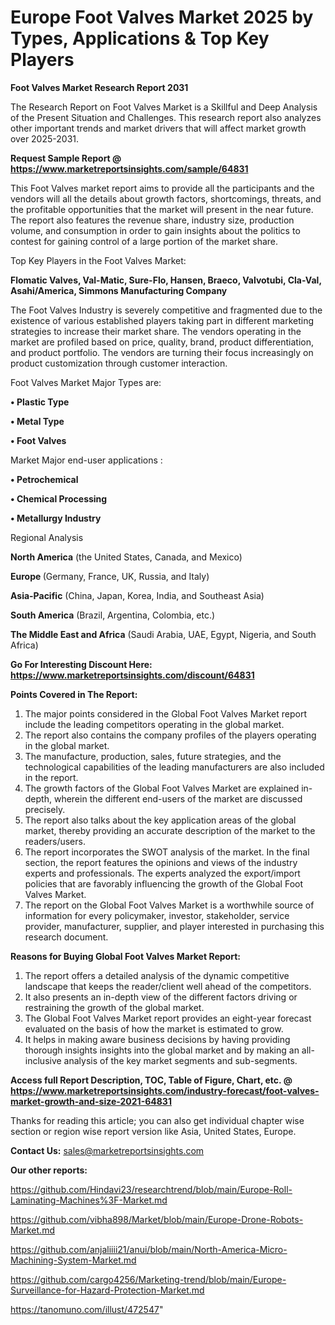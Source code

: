 # Europe Foot Valves Market 2025 by Types, Applications & Top Key Players

<strong>Foot Valves Market Research Report 2031</strong>

The Research Report on Foot Valves Market is a Skillful and Deep Analysis of the Present Situation and Challenges. This research report also analyzes other important trends and market drivers that will affect market growth over 2025-2031.

<strong>Request Sample Report @ <a href=https://www.marketreportsinsights.com/sample/64831>https://www.marketreportsinsights.com/sample/64831</a></strong>

This Foot Valves market report aims to provide all the participants and the vendors will all the details about growth factors, shortcomings, threats, and the profitable opportunities that the market will present in the near future. The report also features the revenue share, industry size, production volume, and consumption in order to gain insights about the politics to contest for gaining control of a large portion of the market share.

Top Key Players in the Foot Valves Market:

<strong>Flomatic Valves, Val-Matic, Sure-Flo, Hansen, Braeco, Valvotubi, Cla-Val, Asahi/America, Simmons Manufacturing Company</strong>

The Foot Valves Industry is severely competitive and fragmented due to the existence of various established players taking part in different marketing strategies to increase their market share. The vendors operating in the market are profiled based on price, quality, brand, product differentiation, and product portfolio. The vendors are turning their focus increasingly on product customization through customer interaction.

Foot Valves Market Major Types are:

<strong>• Plastic Type

• Metal Type

• Foot Valves</strong>

Market Major end-user applications :

<strong>• Petrochemical

• Chemical Processing

• Metallurgy Industry</strong>

Regional Analysis

</u><strong><b>North America</b></strong> (the United States, Canada, and Mexico)

<strong><b>Europe </b></strong>(Germany, France, UK, Russia, and Italy)

<strong><b>Asia-Pacific</b></strong> (China, Japan, Korea, India, and Southeast Asia)

<strong><b>South America</b></strong> (Brazil, Argentina, Colombia, etc.)

<strong><b>The Middle East and Africa</b></strong> (Saudi Arabia, UAE, Egypt, Nigeria, and South Africa)

<strong>Go For Interesting Discount Here: <a href=https://www.marketreportsinsights.com/discount/64831>https://www.marketreportsinsights.com/discount/64831</a></strong>

<strong>Points Covered in The Report:</strong>
<ol>
  <li>The major points considered in the Global Foot Valves Market report include the leading competitors operating in the global market.</li>
  <li>The report also contains the company profiles of the players operating in the global market.</li>
  <li>The manufacture, production, sales, future strategies, and the technological capabilities of the leading manufacturers are also included in the report.</li>
  <li>The growth factors of the Global Foot Valves Market are explained in-depth, wherein the different end-users of the market are discussed precisely.</li>
  <li>The report also talks about the key application areas of the global market, thereby providing an accurate description of the market to the readers/users.</li>
  <li>The report incorporates the SWOT analysis of the market. In the final section, the report features the opinions and views of the industry experts and professionals. The experts analyzed the export/import policies that are favorably influencing the growth of the Global Foot Valves Market.</li>
  <li>The report on the Global Foot Valves Market is a worthwhile source of information for every policymaker, investor, stakeholder, service provider, manufacturer, supplier, and player interested in purchasing this research document.</li>
</ol>
<strong>Reasons for Buying Global Foot Valves Market Report:</strong>

<ol>
  <li>The report offers a detailed analysis of the dynamic competitive landscape that keeps the reader/client well ahead of the competitors.</li>
  <li>It also presents an in-depth view of the different factors driving or restraining the growth of the global market.</li>
  <li>The Global Foot Valves Market report provides an eight-year forecast evaluated on the basis of how the market is estimated to grow.</li>
  <li>It helps in making aware business decisions by having providing thorough insights insights into the global market and by making an all-inclusive analysis of the key market segments and sub-segments.</li>
</ol>
<strong>Access full Report Description, TOC, Table of Figure, Chart, etc. @ <a href=https://www.marketreportsinsights.com/industry-forecast/foot-valves-market-growth-and-size-2021-64831>https://www.marketreportsinsights.com/industry-forecast/foot-valves-market-growth-and-size-2021-64831</a></strong>


Thanks for reading this article; you can also get individual chapter wise section or region wise report version like Asia, United States, Europe.

<strong>Contact Us:</strong>
sales@marketreportsinsights.com

<strong>Our other reports:</strong>

<a href=https://github.com/Hindavi23/researchtrend/blob/main/Europe-Roll-Laminating-Machines%3F-Market.md>https://github.com/Hindavi23/researchtrend/blob/main/Europe-Roll-Laminating-Machines%3F-Market.md</a>

<a href=https://github.com/vibha898/Market/blob/main/Europe-Drone-Robots-Market.md>https://github.com/vibha898/Market/blob/main/Europe-Drone-Robots-Market.md</a>

<a href=https://github.com/anjaliiii21/anui/blob/main/North-America-Micro-Machining-System-Market.md>https://github.com/anjaliiii21/anui/blob/main/North-America-Micro-Machining-System-Market.md</a>

<a href=https://github.com/cargo4256/Marketing-trend/blob/main/Europe-Surveillance-for-Hazard-Protection-Market.md>https://github.com/cargo4256/Marketing-trend/blob/main/Europe-Surveillance-for-Hazard-Protection-Market.md</a>

<a href=https://tanomuno.com/illust/472547>https://tanomuno.com/illust/472547</a>"
